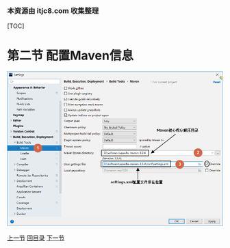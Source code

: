 ### 本资源由 itjc8.com 收集整理
[TOC]

# 第二节 配置Maven信息

![images](images/img033.png)



[上一节](verse01.html) [回目录](index.html) [下一节](verse03.html)